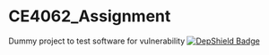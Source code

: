 # CE4062_Assignment
Dummy project to test software for vulnerability
[![DepShield Badge](https://depshield.sonatype.org/badges/limd0024/CE4062_Assignment/depshield.svg)](https://depshield.github.io)
